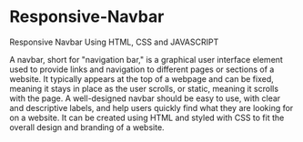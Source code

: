 # Responsive-Navbar
Responsive Navbar Using HTML, CSS and JAVASCRIPT

A navbar, short for "navigation bar," is a graphical user interface element used to provide links and navigation to different pages or sections of a website. It typically appears at the top of a webpage and can be fixed, meaning it stays in place as the user scrolls, or static, meaning it scrolls with the page. A well-designed navbar should be easy to use, with clear and descriptive labels, and help users quickly find what they are looking for on a website. It can be created using HTML and styled with CSS to fit the overall design and branding of a website.


